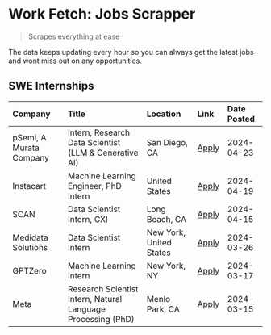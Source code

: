 # Work Fetch: Jobs Scrapper
> Scrapes everything at ease

The data keeps updating every hour so you can always get the latest jobs and wont miss out on any opportunities.

## SWE Internships
<!--START_SECTION:workfetch-->
| Company                 | Title                                                        | Location                | Link                                                                                                                                                                                                                                                                         | Date Posted   |
|:------------------------|:-------------------------------------------------------------|:------------------------|:-----------------------------------------------------------------------------------------------------------------------------------------------------------------------------------------------------------------------------------------------------------------------------|:--------------|
| pSemi, A Murata Company | Intern, Research Data Scientist (LLM & Generative AI)        | San Diego, CA           | [Apply](https://www.linkedin.com/jobs/view/intern-research-data-scientist-llm-generative-ai-at-psemi-a-murata-company-3887074168?position=4&pageNum=0&refId=Yc%2FSXLgqR28vBuVs5xW3sw%3D%3D&trackingId=KeCEBEGAIta17ven0fqLaw%3D%3D&trk=public_jobs_jserp-result_search-card) | 2024-04-23    |
| Instacart               | Machine Learning Engineer, PhD Intern                        | United States           | [Apply](https://www.linkedin.com/jobs/view/machine-learning-engineer-phd-intern-at-instacart-3901991739?position=2&pageNum=0&refId=Yc%2FSXLgqR28vBuVs5xW3sw%3D%3D&trackingId=Wbufvqxlkj%2FJIFjX9WalOw%3D%3D&trk=public_jobs_jserp-result_search-card)                        | 2024-04-19    |
| SCAN                    | Data Scientist Intern, CXI                                   | Long Beach, CA          | [Apply](https://www.linkedin.com/jobs/view/data-scientist-intern-cxi-at-scan-3899690492?position=9&pageNum=0&refId=Yc%2FSXLgqR28vBuVs5xW3sw%3D%3D&trackingId=pNyixv3Z6joCctGqAND99g%3D%3D&trk=public_jobs_jserp-result_search-card)                                          | 2024-04-15    |
| Medidata Solutions      | Data Scientist Intern                                        | New York, United States | [Apply](https://www.linkedin.com/jobs/view/data-scientist-intern-at-medidata-solutions-3810253704?position=8&pageNum=0&refId=Yc%2FSXLgqR28vBuVs5xW3sw%3D%3D&trackingId=opTWFldSXp5Pfh8eL9FMFQ%3D%3D&trk=public_jobs_jserp-result_search-card)                                | 2024-03-26    |
| GPTZero                 | Machine Learning Intern                                      | New York, NY            | [Apply](https://www.linkedin.com/jobs/view/machine-learning-intern-at-gptzero-3860723963?position=7&pageNum=0&refId=Yc%2FSXLgqR28vBuVs5xW3sw%3D%3D&trackingId=FUSpylpo1twZ9%2BWtOJ5%2Bkg%3D%3D&trk=public_jobs_jserp-result_search-card)                                     | 2024-03-17    |
| Meta                    | Research Scientist Intern, Natural Language Processing (PhD) | Menlo Park, CA          | [Apply](https://www.linkedin.com/jobs/view/research-scientist-intern-natural-language-processing-phd-at-meta-3858718375?position=10&pageNum=0&refId=Yc%2FSXLgqR28vBuVs5xW3sw%3D%3D&trackingId=VyVdMdO%2BD0jvoKp641WzFQ%3D%3D&trk=public_jobs_jserp-result_search-card)       | 2024-03-15    |
<!--END_SECTION:workfetch-->
